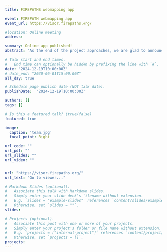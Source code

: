 ```yaml
---
title: FIREPATHS webmapping app

event: FIREPATH webmapping app
event_url: https://visor.firepaths.org/

#location: Online meeting
address:

summary: Online app published!
abstract: "As the end of the project approaches, we are glad to announce the publication of our results viewer application."

# Talk start and end times.
#   End time can optionally be hidden by prefixing the line with `#`.
date: "2024-12-19T10:00:00Z"
# date_end: "2030-06-01T15:00:00Z"
all_day: true

# Schedule page publish date (NOT talk date).
publishDate:  "2024-12-19T10:00:00Z"

authors: []
tags: []

# Is this a featured talk? (true/false)
featured: true

image: 
  caption: 'team.jpg'
  focal_point: Right

url_code: ""
url_pdf: ""
url_slides: ""
url_video: ""


url: "https://visor.firepaths.org/"
url_text: "Go to viewer..."

# Markdown Slides (optional).
#   Associate this talk with Markdown slides.
#   Simply enter your slide deck's filename without extension.
#   E.g. `slides = "example-slides"` references `content/slides/example-slides.md`.
#   Otherwise, set `slides = ""`.
slides:

# Projects (optional).
#   Associate this post with one or more of your projects.
#   Simply enter your project's folder or file name without extension.
#   E.g. `projects = ["internal-project"]` references `content/project/deep-learning/index.md`.
#   Otherwise, set `projects = []`.
projects:
---
```


